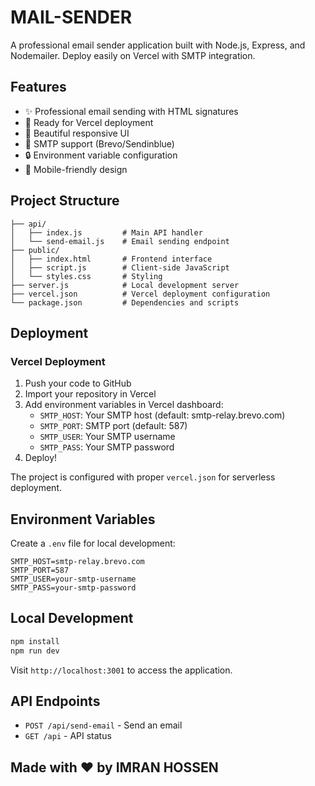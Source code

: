 # MAIL-SENDER

A professional email sender application built with Node.js, Express, and Nodemailer. Deploy easily on Vercel with SMTP integration.

## Features

- ✨ Professional email sending with HTML signatures
- 🚀 Ready for Vercel deployment
- 🎨 Beautiful responsive UI
- 📧 SMTP support (Brevo/Sendinblue)
- 🔒 Environment variable configuration
- 📱 Mobile-friendly design

## Project Structure

```
├── api/
│   ├── index.js         # Main API handler
│   └── send-email.js    # Email sending endpoint
├── public/
│   ├── index.html       # Frontend interface
│   ├── script.js        # Client-side JavaScript
│   └── styles.css       # Styling
├── server.js            # Local development server
├── vercel.json          # Vercel deployment configuration
└── package.json         # Dependencies and scripts
```

## Deployment

### Vercel Deployment

1. Push your code to GitHub
2. Import your repository in Vercel
3. Add environment variables in Vercel dashboard:
   - `SMTP_HOST`: Your SMTP host (default: smtp-relay.brevo.com)
   - `SMTP_PORT`: SMTP port (default: 587)
   - `SMTP_USER`: Your SMTP username
   - `SMTP_PASS`: Your SMTP password
4. Deploy!

The project is configured with proper `vercel.json` for serverless deployment.

## Environment Variables

Create a `.env` file for local development:

```
SMTP_HOST=smtp-relay.brevo.com
SMTP_PORT=587
SMTP_USER=your-smtp-username
SMTP_PASS=your-smtp-password
```

## Local Development

```bash
npm install
npm run dev
```

Visit `http://localhost:3001` to access the application.

## API Endpoints

- `POST /api/send-email` - Send an email
- `GET /api` - API status

## Made with ❤️ by IMRAN HOSSEN
